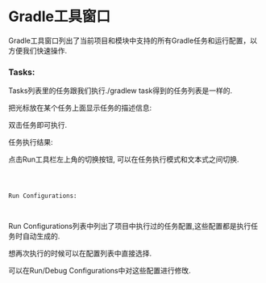 
# Gradle工具窗口







Gradle工具窗口列出了当前项目和模块中支持的所有Gradle任务和运行配置，以方便我们快速操作.







### Tasks:







Tasks列表里的任务跟我们执行.\/gradlew task得到的任务列表是一样的.







把光标放在某个任务上面显示任务的描述信息:







双击任务即可执行.







任务执行结果:







点击Run工具栏左上角的切换按钮, 可以在任务执行模式和文本式之间切换.







```



Run Configurations:



```







Run Configurations列表中列出了项目中执行过的任务配置,这些配置都是执行任务时自动生成的.







想再次执行的时候可以在配置列表中直接选择.







可以在Run\/Debug Configurations中对这些配置进行修攺.






